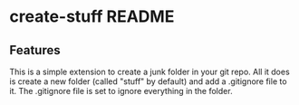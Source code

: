 # create-stuff README

## Features

This is a simple extension to create a junk folder in your git repo. All it does is create a new folder (called "stuff" by default) and add a .gitignore file to it. The .gitignore file is set to ignore everything in the folder.
